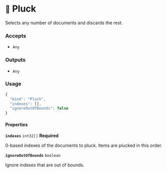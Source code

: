 # <small>:nut_and_bolt:</small> Pluck

Selects any number of documents and discards the rest.

### Accepts

  - `Any`

### Outputs

  - `Any`

### Usage

```js
{
  "kind": "Pluck",
  "indexes": [],
  "ignoreOutOfBounds": false
}
```
#### Properties

**`indexes`**  `int32[]` **Required**

0-based indexes of the documents to pluck. Items are plucked in this order.


**`ignoreOutOfBounds`**  `boolean`

Ignore indexes that are out of bounds.


